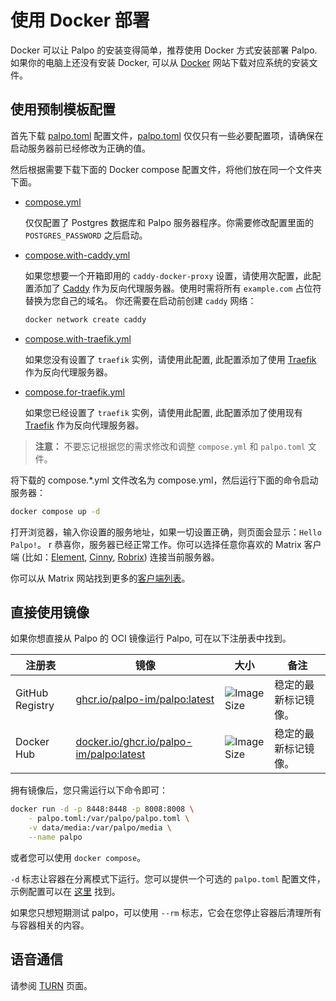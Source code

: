 # 使用 Docker 部署

Docker 可以让 Palpo 的安装变得简单，推荐使用 Docker 方式安装部署 Palpo. 如果你的电脑上还没有安装 Docker, 可以从 [Docker](https://www.docker.com/) 网站下载对应系统的安装文件。


## 使用预制模板配置

首先下载 [palpo.toml][palpo_toml] 配置文件，[palpo.toml][palpo_toml] 仅仅只有一些必要配置项，请确保在启动服务器前已经修改为正确的值。

然后根据需要下载下面的 Docker compose 配置文件，将他们放在同一个文件夹下面。

- [compose.yml](https://github.com/palpo-im/palpo/blob/main/deploy/docker/compose.yml)

    仅仅配置了 Postgres 数据库和 Palpo 服务器程序。你需要修改配置里面的 `POSTGRES_PASSWORD` 之后启动。

- [compose.with-caddy.yml](https://github.com/palpo-im/palpo/blob/main/deploy/docker/compose.with-caddy.yml)

    如果您想要一个开箱即用的 `caddy-docker-proxy` 设置，请使用次配置，此配置添加了 [Caddy](https://caddyserver.com/) 作为反向代理服务器。使用时需将所有 `example.com` 占位符替换为您自己的域名。
    你还需要在启动前创建 `caddy` 网络：

    ```bash
    docker network create caddy
    ```

- [compose.with-traefik.yml](https://github.com/palpo-im/palpo/blob/main/deploy/docker/compose.with-traefik.yml)

    如果您没有设置了 `traefik` 实例，请使用此配置, 此配置添加了使用 [Traefik](https://traefik.io/) 作为反向代理服务器。

- [compose.for-traefik.yml](https://github.com/palpo-im/palpo/blob/main/deploy/docker/compose.for-traefik.yml)

    如果您已经设置了 `traefik` 实例，请使用此配置, 此配置添加了使用现有 [Traefik](https://traefik.io/) 作为反向代理服务器。


> **注意：** 不要忘记根据您的需求修改和调整 `compose.yml` 和 `palpo.toml` 文件。

将下载的 compose.*.yml 文件改名为 compose.yml，然后运行下面的命令启动服务器：

```bash
docker compose up -d
```

打开浏览器，输入你设置的服务地址，如果一切设置正确，则页面会显示：`Hello Palpo!`。
r
恭喜你，服务器已经正常工作。你可以选择任意你喜欢的 Matrix 客户端 (比如：[Element](https://app.element.io/), [Cinny](https://app.cinny.in/), [Robrix](https://github.com/project-robius/robrix)) 连接当前服务器。

你可以从 Matrix 网站找到更多的[客户端列表](https://matrix.org/ecosystem/clients/)。


## 直接使用镜像

如果你想直接从 Palpo 的 OCI 镜像运行 Palpo, 可在以下注册表中找到。

| 注册表 | 镜像 | 大小 | 备注 |
|---|---|---|---|
| GitHub Registry | [ghcr.io/palpo-im/palpo:latest][gh] | ![Image Size][shield-latest] | 稳定的最新标记镜像。 |
| Docker Hub | [docker.io/ghcr.io/palpo-im/palpo:latest][dh] | ![Image Size][shield-latest] | 稳定的最新标记镜像。 |

[dh]: https://hub.docker.com/r/chrislearn/palpo
[gh]: https://github.com/palpo-im/palpo/pkgs/container/palpo
[shield-latest]: https://img.shields.io/docker/image-size/chrislearn/palpo/latest

拥有镜像后，您只需运行以下命令即可：

```bash
docker run -d -p 8448:8448 -p 8008:8008 \
    - palpo.toml:/var/palpo/palpo.toml \
    -v data/media:/var/palpo/media \
    --name palpo
```

或者您可以使用 `docker compose`。

`-d` 标志让容器在分离模式下运行。您可以提供一个可选的 `palpo.toml` 配置文件，示例配置可以在 [这里](../palpo.toml) 找到。

如果您只想短期测试 palpo，可以使用 `--rm` 标志，它会在您停止容器后清理所有与容器相关的内容。


## 语音通信

请参阅 [TURN](../configuration/turn.md) 页面。


[palpo_toml]: https://github.com/palpo-im/palpo/blob/main/deploy/docker/palpo.toml